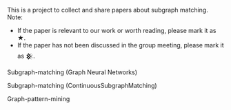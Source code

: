 This is a project to collect and share papers about subgraph matching.
Note:
  - If the paper is relevant to our work or worth reading, please mark it as ★.
  - If the paper has not been discussed in the group meeting, please mark it as 𒆜.

Subgraph-matching (Graph Neural Networks)


Subgraph-matching (ContinuousSubgraphMatching)

Graph-pattern-mining
